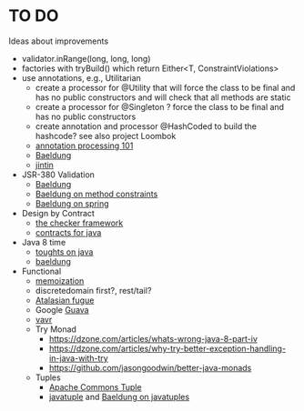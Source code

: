# TO DO

Ideas about improvements

- validator.inRange(long, long, long)
- factories with tryBuild() which return Either<T, ConstraintViolations>
- use annotations, e.g., Utilitarian
    - create a processor for @Utility that will force the class to be final and has no public constructors and will check that all methods are static
    - create a processor for @Singleton ? force the class to be final and has no public constructors
    - create annotation and processor @HashCoded to build the hashcode? see also project Loombok
    - [annotation processing 101](http://hannesdorfmann.com/annotation-processing/annotationprocessing101)
    - [Baeldung](https://www.baeldung.com/java-annotation-processing-builder)
    - [jintin](https://medium.com/@jintin/annotation-processing-in-java-3621cb05343a)
- JSR-380 Validation
    - [Baeldung](https://www.baeldung.com/javax-validation)
    - [Baeldung on method constraints](https://www.baeldung.com/javax-validation-method-constraints)
    - [Baeldung on spring](https://www.baeldung.com/spring-boot-bean-validation)
- Design by Contract
    - [the checker framework](https://checkerframework.org/)
    - [contracts for java](https://github.com/nhatminhle/cofoja#usage)
- Java 8 time
    - [toughts on java](https://thoughts-on-java.org/persist-localdate-localdatetime-jpa/)
    - [baeldung](https://www.baeldung.com/spring-data-java-8)
- Functional
    - [memoization](https://dzone.com/articles/java-8-automatic-memoization)
    - discretedomain first?, rest/tail?
    - [Atalasian fugue](https://bitbucket.org/atlassian/fugue/src/master/)
    - Google [Guava](https://github.com/google/guava)
    - [vavr](https://www.vavr.io/)
    - Try Monad
        - https://dzone.com/articles/whats-wrong-java-8-part-iv 
        - https://dzone.com/articles/why-try-better-exception-handling-in-java-with-try
        - https://github.com/jasongoodwin/better-java-monads
    - Tuples
        - [Apache Commons Tuple](https://commons.apache.org/proper/commons-lang/apidocs/org/apache/commons/lang3/tuple/package-summary.html)
        - [javatuple](https://www.javatuples.org/) and [Baeldung on javatuples](https://www.baeldung.com/java-tuples)
